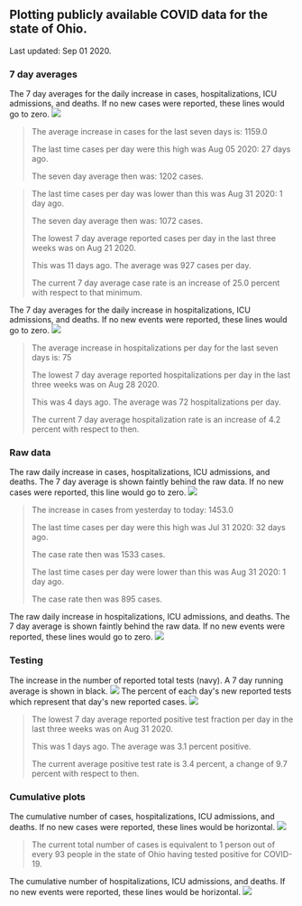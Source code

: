 ## Plotting publicly available COVID data for the state of Ohio. 

Last updated: Sep 01 2020. 

### 7 day averages
The 7 day averages for the daily increase in cases, hospitalizations, ICU admissions, and deaths. If no new cases were reported, these lines would go to zero.
![](7dayaverage_cases.png)

>The average increase in cases for the last seven days is: 1159.0
>
>The last time cases per day were this high was Aug 05 2020: 27 days ago.
>
>The seven day average then was: 1202 cases.

>
>The last time cases per day was lower than this was Aug 31 2020: 1 day ago.
>
>The seven day average then was: 1072 cases.
>
>The lowest 7 day average reported cases per day in the last three weeks was on Aug 21 2020.
>
>This was 11 days ago. The average was 927 cases per day.
>
>The current 7 day average case rate is an increase of 25.0 percent with respect to that minimum.

The 7 day averages for the daily increase in hospitalizations, ICU admissions, and deaths. If no new events were reported, these lines would go to zero.
![](7dayaverage_hospital.png)

>The average increase in hospitalizations per day for the last seven days is: 75
>
>The lowest 7 day average reported hospitalizations per day in the last three weeks was on Aug 28 2020.
>
>This was 4 days ago. The average was 72 hospitalizations per day.
>
>The current 7 day average hospitalization rate is an increase of 4.2 percent with respect to then.

### Raw data
The raw daily increase in cases, hospitalizations, ICU admissions, and deaths. The 7 day average is shown faintly behind the raw data. If no new cases were reported, this line would go to zero.
![](DailyCases.png)

>The increase in cases from yesterday to today: 1453.0 
>
>The last time cases per day were this high was Jul 31 2020: 32 days ago. 
>
>The case rate then was 1533 cases.
>
>The last time cases per day were lower than this was Aug 31 2020: 1 day ago. 
>
>The case rate then was 895 cases.

The raw daily increase in hospitalizations, ICU admissions, and deaths. The 7 day average is shown faintly behind the raw data. If no new events were reported, these lines would go to zero.
![](DailyHospitalizations.png)

### Testing

The increase in the number of reported total tests (navy). A 7 day running average is shown in black.
![](DailyTests.png)
The percent of each day's new reported tests which represent that day's new reported cases.
![](percentpositive_tests.png)

>The lowest 7 day average reported positive test fraction per day in the last three weeks was on Aug 31 2020.
>
>This was 1 days ago. The average was 3.1 percent positive. 
>
>The current average positive test rate is 3.4 percent, a change of 9.7 percent with respect to then. 

### Cumulative plots
The cumulative number of cases, hospitalizations, ICU admissions, and deaths. If no new cases were reported, these lines would be horizontal.
![](Cases.png)

>The current total number of cases is equivalent to 1 person out of every 93 people in the state of Ohio having tested positive for COVID-19.

The cumulative number of hospitalizations, ICU admissions, and deaths. If no new events were reported, these lines would be horizontal.
![](Hospitalizations.png)
